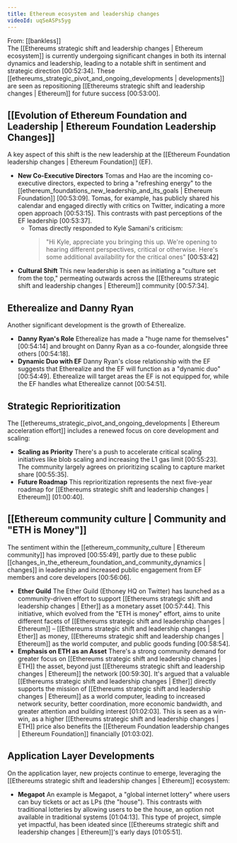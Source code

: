 ```yaml
---
title: Ethereum ecosystem and leadership changes
videoId: uqSeASPs5yg
---
```


From: [[bankless]] <br/> 
The [[Ethereums strategic shift and leadership changes | Ethereum ecosystem]] is currently undergoing significant changes in both its internal dynamics and leadership, leading to a notable shift in sentiment and strategic direction <a class="yt-timestamp" data-t="00:52:34">[00:52:34]</a>. These [[ethereums_strategic_pivot_and_ongoing_developments | developments]] are seen as repositioning [[Ethereums strategic shift and leadership changes | Ethereum]] for future success <a class="yt-timestamp" data-t="00:53:00">[00:53:00]</a>.

## [[Evolution of Ethereum Foundation and Leadership | Ethereum Foundation Leadership Changes]]

A key aspect of this shift is the new leadership at the [[Ethereum Foundation leadership changes | Ethereum Foundation]] (EF).
*   **New Co-Executive Directors** Tomas and Hao are the incoming co-executive directors, expected to bring a "refreshing energy" to the [[ethereum_foundations_new_leadership_and_its_goals | Ethereum Foundation]] <a class="yt-timestamp" data-t="00:53:09">[00:53:09]</a>. Tomas, for example, has publicly shared his calendar and engaged directly with critics on Twitter, indicating a more open approach <a class="yt-timestamp" data-t="00:53:15">[00:53:15]</a>. This contrasts with past perceptions of the EF leadership <a class="yt-timestamp" data-t="00:53:37">[00:53:37]</a>.
    *   Tomas directly responded to Kyle Samani's criticism:
        > "Hi Kyle, appreciate you bringing this up. We're opening to hearing different perspectives, critical or otherwise. Here's some additional availability for the critical ones" <a class="yt-timestamp" data-t="00:53:42">[00:53:42]</a>
*   **Cultural Shift** This new leadership is seen as initiating a "culture set from the top," permeating outwards across the [[Ethereums strategic shift and leadership changes | Ethereum]] community <a class="yt-timestamp" data-t="00:57:34">[00:57:34]</a>.

## Etherealize and Danny Ryan

Another significant development is the growth of Etherealize.
*   **Danny Ryan's Role** Etherealize has made a "huge name for themselves" <a class="yt-timestamp" data-t="00:54:14">[00:54:14]</a> and brought on Danny Ryan as a co-founder, alongside three others <a class="yt-timestamp" data-t="00:54:18">[00:54:18]</a>.
*   **Dynamic Duo with EF** Danny Ryan's close relationship with the EF suggests that Etherealize and the EF will function as a "dynamic duo" <a class="yt-timestamp" data-t="00:54:49">[00:54:49]</a>. Etherealize will target areas the EF is not equipped for, while the EF handles what Etherealize cannot <a class="yt-timestamp" data-t="00:54:51">[00:54:51]</a>.

## Strategic Reprioritization

The [[ethereums_strategic_pivot_and_ongoing_developments | Ethereum acceleration effort]] includes a renewed focus on core development and scaling:
*   **Scaling as Priority** There's a push to accelerate critical scaling initiatives like blob scaling and increasing the L1 gas limit <a class="yt-timestamp" data-t="00:55:23">[00:55:23]</a>. The community largely agrees on prioritizing scaling to capture market share <a class="yt-timestamp" data-t="00:55:35">[00:55:35]</a>.
*   **Future Roadmap** This reprioritization represents the next five-year roadmap for [[Ethereums strategic shift and leadership changes | Ethereum]] <a class="yt-timestamp" data-t="01:00:40">[01:00:40]</a>.

## [[Ethereum community culture | Community and "ETH is Money"]]

The sentiment within the [[ethereum_community_culture | Ethereum community]] has improved <a class="yt-timestamp" data-t="00:55:49">[00:55:49]</a>, partly due to these public [[changes_in_the_ethereum_foundation_and_community_dynamics | changes]] in leadership and increased public engagement from EF members and core developers <a class="yt-timestamp" data-t="00:56:06">[00:56:06]</a>.
*   **Ether Guild** The Ether Guild (Ethoney HQ on Twitter) has launched as a community-driven effort to support [[Ethereums strategic shift and leadership changes | Ether]] as a monetary asset <a class="yt-timestamp" data-t="00:57:44">[00:57:44]</a>. This initiative, which evolved from the "ETH is money" effort, aims to unite different facets of [[Ethereums strategic shift and leadership changes | Ethereum]] – [[Ethereums strategic shift and leadership changes | Ether]] as money, [[Ethereums strategic shift and leadership changes | Ethereum]] as the world computer, and public goods funding <a class="yt-timestamp" data-t="00:58:54">[00:58:54]</a>.
*   **Emphasis on ETH as an Asset** There's a strong community demand for greater focus on [[Ethereums strategic shift and leadership changes | ETH]] the asset, beyond just [[Ethereums strategic shift and leadership changes | Ethereum]] the network <a class="yt-timestamp" data-t="00:59:30">[00:59:30]</a>. It's argued that a valuable [[Ethereums strategic shift and leadership changes | Ether]] directly supports the mission of [[Ethereums strategic shift and leadership changes | Ethereum]] as a world computer, leading to increased network security, better coordination, more economic bandwidth, and greater attention and building interest <a class="yt-timestamp" data-t="01:02:03">[01:02:03]</a>. This is seen as a win-win, as a higher [[Ethereums strategic shift and leadership changes | ETH]] price also benefits the [[Ethereum Foundation leadership changes | Ethereum Foundation]] financially <a class="yt-timestamp" data-t="01:03:02">[01:03:02]</a>.

## Application Layer Developments

On the application layer, new projects continue to emerge, leveraging the [[Ethereums strategic shift and leadership changes | Ethereum]] ecosystem:
*   **Megapot** An example is Megapot, a "global internet lottery" where users can buy tickets or act as LPs (the "house"). This contrasts with traditional lotteries by allowing users to be the house, an option not available in traditional systems <a class="yt-timestamp" data-t="01:04:13">[01:04:13]</a>. This type of project, simple yet impactful, has been ideated since [[Ethereums strategic shift and leadership changes | Ethereum]]'s early days <a class="yt-timestamp" data-t="01:05:51">[01:05:51]</a>.
